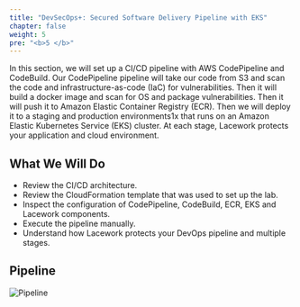 ```yaml
---
title: "DevSecOps+: Secured Software Delivery Pipeline with EKS"
chapter: false
weight: 5
pre: "<b>5 </b>"
---
```


In this section, we will set up a CI/CD pipeline with AWS CodePipeline and CodeBuild. Our CodePipeline pipeline will take our code from S3 and scan the code and infrastructure-as-code (IaC) for vulnerabilities. Then it will build a docker image and scan for OS and package vulnerabilities. Then it will push it to Amazon Elastic Container Registry (ECR). Then we will deploy it to a staging and production environments1x that runs on an Amazon Elastic Kubernetes Service (EKS) cluster. At each stage, Lacework protects your application and cloud environment.

## What We Will Do

* Review the CI/CD architecture.
* Review the CloudFormation template that was used to set up the lab.
* Inspect the configuration of CodePipeline, CodeBuild, ECR, EKS and Lacework components.
* Execute the pipeline manually.
* Understand how Lacework protects your DevOps pipeline and multiple stages.

## Pipeline
![Pipeline](/images/pipeline-eks.png)


